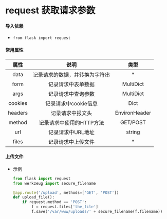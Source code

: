 # request 获取请求参数

#### 导入依赖

- `from flask import request`

#### 常用属性

|  属性   |              说明              |     类型      |
| :-----: | :----------------------------: | :-----------: |
|  data   | 记录请求的数据，并转换为字符串 |       *       |
|  form   |       记录请求中表单数据       |   MultiDict   |
|  args   |       记录请求中查询参数       |   MultiDict   |
| cookies |      记录请求中cookie信息      |     Dict      |
| headers |        记录请求中报文头        | EnvironHeader |
| method  |    记录请求中使用的HTTP方法    |   GET/POST    |
|   url   |       记录请求中URL地址        |    string     |
|  files  |       记录请求中上传文件       |       *       |

#### 上传文件

- 示例

  ```python
  from flask import request
  from werkzeug import secure_filename
  
  @app.route('/upload', methods=['GET', 'POST'])
  def upload_file():
      if request.method == 'POST':
          f = request.files['the_file']
          f.save('/var/www/uploads/' + secure_filename(f.filename))
  ```

